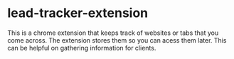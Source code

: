 # lead-tracker-extension
 This is a chrome extension that keeps track of websites or tabs that you come across. The extension stores them so you can acess them later. This can be helpful on gathering information for clients. 
